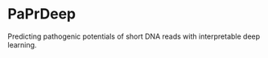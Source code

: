 <!-- {#mainpage} -->

# PaPrDeep

Predicting pathogenic potentials of short DNA reads with interpretable deep learning.
